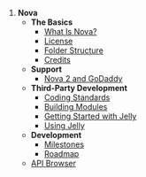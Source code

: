 1. **Nova**
    - __The Basics__
        - [What Is Nova?](basics.about)
        - [License](basics.license)
        - [Folder Structure](basics.folder-structure)
        - [Credits](basics.credits)
    - __Support__
        - [Nova 2 and GoDaddy](support.godaddy)
    - __Third-Party Development__
        - [Coding Standards](nova.coding-standards)
        - [Building Modules](nova.building-modules)
        - [Getting Started with Jelly](nova.started-jelly)
        - [Using Jelly](nova.using-jelly)
    - __Development__
        - [Milestones](dev.milestones)
        - [Roadmap](dev.roadmap)
   - [API Browser](api)